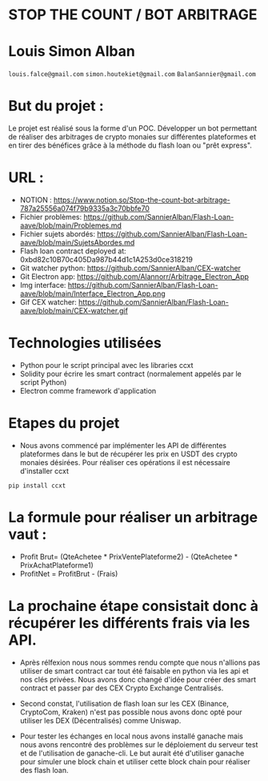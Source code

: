                                     
#   STOP THE COUNT / BOT ARBITRAGE   
#        Louis Simon Alban           
```louis.falce@gmail.com```
```simon.houtekiet@gmail.com```
```BalanSannier@gmail.com```

#  But du projet : 
Le projet est réalisé sous la forme d'un POC.
Développer un bot permettant de réaliser des arbitrages de crypto monaies
sur différentes plateformes et en tirer des bénéfices grâce à la méthode
du flash loan ou "prêt express". 

# URL :
- NOTION : https://www.notion.so/Stop-the-count-bot-arbitrage-787a25556a074f79b9335a3c70bbfe70
- Fichier problèmes: https://github.com/SannierAlban/Flash-Loan-aave/blob/main/Problemes.md
- Fichier sujets abordés: https://github.com/SannierAlban/Flash-Loan-aave/blob/main/SujetsAbordes.md
- Flash loan contract deployed at: 0xbd82c10B70c405Da987b44d1c1A253d0ce318219
- Git watcher python: https://github.com/SannierAlban/CEX-watcher
- Git Electron app: https://github.com/Alannorr/Arbitrage_Electron_App
- Img interface: https://github.com/SannierAlban/Flash-Loan-aave/blob/main/Interface_Electron_App.png
- Gif CEX watcher: https://github.com/SannierAlban/Flash-Loan-aave/blob/main/CEX-watcher.gif
# Technologies utilisées

- Python pour le script principal avec les libraries ccxt
- Solidity pour écrire les smart contract (normalement appelés par le script Python)
- Electron comme framework d'application 

# Etapes du projet

- Nous avons commencé par implémenter les API de différentes plateformes 
dans le but de récupérer les prix en USDT des crypto monaies désirées.
Pour réaliser ces opérations il est nécessaire d'installer ccxt

```pip install ccxt``` 

# La formule pour réaliser un arbitrage vaut :  
- Profit Brut= (QteAchetee * PrixVentePlateforme2) - (QteAchetee * PrixAchatPlateforme1)
- ProfitNet = ProfitBrut - (Frais)

# La prochaine étape consistait donc à récupérer les différents frais via les API.

- Après rélfexion nous nous sommes rendu compte que nous n'allions pas utiliser de
  smart contract car tout été faisable en python via les api et nos clés privées.
  Nous avons donc changé d'idée pour créer des smart contract et passer par des CEX Crypto Exchange Centralisés.

- Second constat, l'utilisation de flash loan sur les CEX (Binance, CryptoCom, Kraken) n'est pas possible nous avons donc opté pour utiliser les DEX (Décentralisés) comme Uniswap.

- Pour tester les échanges en local nous avons installé ganache mais nous avons rencontré des problèmes sur le déploiement
  du serveur test et de l'utilisation de ganache-cli. Le but aurait été d'utiliser ganache pour simuler une block chain
  et utiliser cette block chain pour réaliser des flash loan. 







